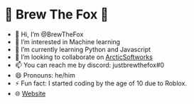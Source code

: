 # 🦊 Brew The Fox 🦊

- 👋 Hi, I’m @BrewTheFox
- 👀 I’m interested in Machine learning
- 🌱 I’m currently learning Python and Javascript
- 💞️ I’m looking to collaborate on [ArcticSoftworks](https://github.com/ArcticSoftworks)
- 📫 You can reach me by discord: justbrewthefox#0
- 😄 Pronouns: he/him
- ⚡ Fun fact: I started coding by the age of 10 due to Roblox.
- 🌐 [Website](https://brewthefox.github.io)

<!---
BrewTheFox/BrewTheFox is a ✨ special ✨ repository because its `README.md` (this file) appears on your GitHub profile.
You can click the Preview link to take a look at your changes.
--->
